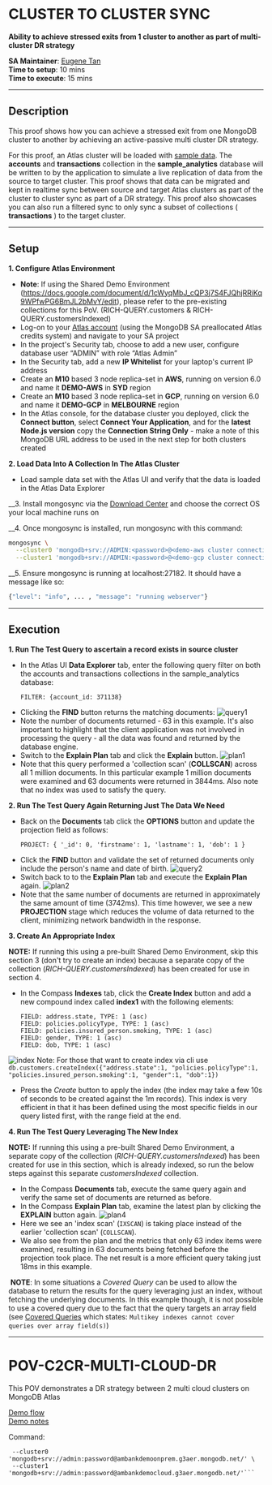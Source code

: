 # CLUSTER TO CLUSTER SYNC

__Ability to achieve stressed exits from 1 cluster to another as part of multi-cluster DR strategy__

__SA Maintainer__: [Eugene Tan](mailto:eugene.tan@mongodb.com) <br/>
__Time to setup__: 10 mins <br/>
__Time to execute__: 15 mins <br/>

---
## Description

This proof shows how you can achieve a stressed exit from one MongoDB cluster to another by achieving an active-passive multi cluster DR strategy.

For this proof, an Atlas cluster will be loaded with [sample data](https://docs.atlas.mongodb.com/sample-data/). The **accounts** and **transactions** collection in the **sample_analytics** database will be written to by the application to simulate a live replication of data from the source to target cluster. This proof shows that data can be migrated and kept in realtime sync between source and target Atlas clusters as part of the cluster to cluster sync as part of a DR strategy. This proof also showcases you can also run a filtered sync to only sync a subset of collections ( **transactions** ) to the target cluster.

---
## Setup
__1. Configure Atlas Environment__
* __Note__: If using the Shared Demo Environment (https://docs.google.com/document/d/1cWyqMbJ_cQP3j7S4FJQhjRRiKq9WPfwPG6BmJL2bMvY/edit), please refer to the pre-existing collections for this PoV. (RICH-QUERY.customers & RICH-QUERY.customersIndexed)
* Log-on to your [Atlas account](http://cloud.mongodb.com) (using the MongoDB SA preallocated Atlas credits system) and navigate to your SA project
* In the project's Security tab, choose to add a new user, configure database user “ADMIN” with role “Atlas Admin”
* In the Security tab, add a new __IP Whitelist__ for your laptop's current IP address
* Create an __M10__ based 3 node replica-set in __AWS__, running on version 6.0 and name it __DEMO-AWS__ in __SYD__ region
* Create an __M10__ based 3 node replica-set in __GCP__, running on version 6.0 and name it __DEMO-GCP__ in __MELBOURNE__ region
* In the Atlas console, for the database cluster you deployed, click the __Connect button__, select __Connect Your Application__, and for the __latest Node.js version__ copy the __Connection String Only__ - make a note of this MongoDB URL address to be used in the next step for both clusters created

__2. Load Data Into A Collection In The Atlas Cluster__
* Load sample data set with the Atlas UI and verify that the data is loaded in the Atlas Data Explorer

__3. Install mongosync via the [Download Center](https://www.mongodb.com/docs/cluster-to-cluster-sync/current/installation/) and choose the correct OS your local machine runs on

__4. Once mongosync is installed, run mongosync with this command:
```bash
mongosync \
  --cluster0 'mongodb+srv://ADMIN:<password>@<demo-aws cluster connection string>/' \
  --cluster1 'mongodb+srv://ADMIN:<password>@<demo-gcp cluster connection string>/'
```
__5. Ensure mongosync is running at localhost:27182. It should have a message like so: 
```bash
{"level": "info", ... , "message": "running webserver"}
```

---
## Execution

__1. Run The Test Query to ascertain a record exists in source cluster__
* In the Atlas UI __Data Explorer__ tab, enter the following query filter on both the accounts and transactions collections in the sample_analytics database:
  ```
  FILTER: {account_id: 371138} 
  ```
* Clicking the __FIND__ button returns the matching documents:
  ![query1](img/query1.png)
* Note the number of documents returned - 63 in this example. It's also important to highlight that the client application was not involved in processing the query - all the data was found and returned by the database engine.
* Switch to the __Explain
Plan__ tab and click the __Explain__ button.
![plan1](img/plan1.png)
* Note that this query performed a 'collection scan' (__COLLSCAN__) across all 1 million documents. In this particular example 1 million documents were examined and 63 documents were returned in 3844ms. Also note that no index was used to satisfy the query.

__2. Run The Test Query Again Returning Just The Data We Need__
* Back on the __Documents__ tab click the __OPTIONS__ button and update the projection field as follows:
  ```
  PROJECT: { '_id': 0, 'firstname': 1, 'lastname': 1, 'dob': 1 }
  ```
* Click the __FIND__ button and validate the set of returned documents only include the person's name and date of birth.
![query2](img/query2.png)
* Switch back to to the __Explain Plan__ tab and execute the __Explain Plan__ again.
![plan2](img/plan2.png)
* Note that the same number of documents are returned in approximately the same amount of time (3742ms). This time however, we see a new __PROJECTION__ stage which reduces the volume of data returned to the client, minimizing network bandwidth in the response.

__3. Create An Appropriate Index__

__NOTE:__ If running this using a pre-built Shared Demo Environment, skip this section 3 (don't try to create an index) because a separate copy of the collection (_RICH-QUERY.customersIndexed_) has been created for use in section 4.

* In the Compass __Indexes__ tab, click the __Create Index__ button and add a new compound index called __index1__ with the following elements:
  ```
  FIELD: address.state, TYPE: 1 (asc)
  FIELD: policies.policyType, TYPE: 1 (asc)
  FIELD: policies.insured_person.smoking, TYPE: 1 (asc)
  FIELD: gender, TYPE: 1 (asc)
  FIELD: dob, TYPE: 1 (asc)
  ```
 ![index](img/index3.png)
 Note: For those that want to create index via cli use `db.customers.createIndex({"address.state":1, "policies.policyType":1, "policies.insured_person.smoking":1, "gender":1, "dob":1})`
* Press the _Create_ button to apply the index (the index may take a few 10s of seconds to be created against the 1m records). This index is very efficient in that it has been defined using the most specific fields in our query listed first, with the range field at the end.

__4. Run The Test Query Leveraging The New Index__

__NOTE:__ If running this using a pre-built Shared Demo Environment, a separate copy of the collection (_RICH-QUERY.customersIndexed_) has been created for use in this section, which is already indexed, so run the below steps against this separate _customersIndexed_ collection.

* In the Compass __Documents__ tab, execute the same query again and verify the same set of documents are returned as before.
* In the Compass __Explain Plan__ tab, examine the latest plan by clicking the __EXPLAIN__ button again.
![plan4](img/plan4.png)
* Here we see an 'index scan' (`IXSCAN`) is taking place instead of the earlier 'collection scan' (`COLLSCAN`).
* We also see from the plan and the metrics that only 63 index items were examined, resulting in 63 documents being fetched before the projection took place. The net result is a more efficient query taking just 18ms in this example.

&nbsp;__NOTE__: In some situations a _Covered Query_ can be used to allow the database to return the results for the query leveraging just an index, without fetching the underlying documents. In this example though, it is not possible to use a covered query due to the fact that the query targets an array field (see [Covered Queries](https://docs.mongodb.com/manual/core/index-multikey/#covered-queries) which states: `Multikey indexes cannot cover queries over array field(s)`)

---------------------------
# POV-C2CR-MULTI-CLOUD-DR

This POV demonstrates a DR strategy between 2 multi cloud clusters on MongoDB Atlas

[Demo flow](https://docs.google.com/presentation/d/1jHxID9rO8yzQCKJvLMoTWtJx3NrUkyXvg0kiS5aXznA/edit#slide=id.g22d6cc18279_0_0)
<br/>
[Demo notes](https://docs.google.com/document/d/1xjaiw1-gWM6xMRfo8g0d8EqKA7Q0iSzOxwq5WgsT060/edit)

Command:

````mongosync \
 --cluster0 'mongodb+srv://admin:password@ambankdemoonprem.g3aer.mongodb.net/' \
 --cluster1 'mongodb+srv://admin:password@ambankdemocloud.g3aer.mongodb.net/'```
````
